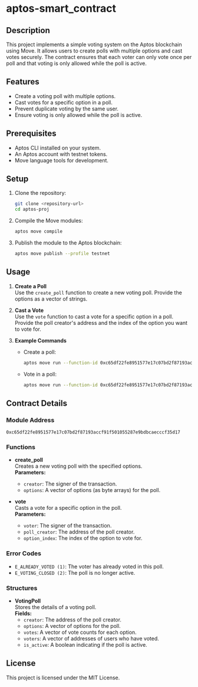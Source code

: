 # aptos-smart_contract

## Description
This project implements a simple voting system on the Aptos blockchain using Move. It allows users to create polls with multiple options and cast votes securely. The contract ensures that each voter can only vote once per poll and that voting is only allowed while the poll is active.

## Features
- Create a voting poll with multiple options.
- Cast votes for a specific option in a poll.
- Prevent duplicate voting by the same user.
- Ensure voting is only allowed while the poll is active.

## Prerequisites
- Aptos CLI installed on your system.
- An Aptos account with testnet tokens.
- Move language tools for development.

## Setup
1. Clone the repository:
   ```bash
   git clone <repository-url>
   cd aptos-proj
   ```

2. Compile the Move modules:
   ```bash
   aptos move compile
   ```

3. Publish the module to the Aptos blockchain:
   ```bash
   aptos move publish --profile testnet
   ```

## Usage
1. **Create a Poll**  
   Use the `create_poll` function to create a new voting poll. Provide the options as a vector of strings.

2. **Cast a Vote**  
   Use the `vote` function to cast a vote for a specific option in a poll. Provide the poll creator's address and the index of the option you want to vote for.

3. **Example Commands**  
   - Create a poll:
     ```bash
     aptos move run --function-id 0xc65df22fe8951577e17c07bd2f87193accf91f501055287e9bdbcaecccf35d17::SimpleVoting::create_poll --args <options>
     ```
   - Vote in a poll:
     ```bash
     aptos move run --function-id 0xc65df22fe8951577e17c07bd2f87193accf91f501055287e9bdbcaecccf35d17::SimpleVoting::vote --args <poll_creator_address> <option_index>
     ```

## Contract Details
### Module Address
`0xc65df22fe8951577e17c07bd2f87193accf91f501055287e9bdbcaecccf35d17`

### Functions
- **create_poll**  
  Creates a new voting poll with the specified options.  
  **Parameters:**  
  - `creator`: The signer of the transaction.  
  - `options`: A vector of options (as byte arrays) for the poll.

- **vote**  
  Casts a vote for a specific option in the poll.  
  **Parameters:**  
  - `voter`: The signer of the transaction.  
  - `poll_creator`: The address of the poll creator.  
  - `option_index`: The index of the option to vote for.

### Error Codes
- `E_ALREADY_VOTED (1)`: The voter has already voted in this poll.
- `E_VOTING_CLOSED (2)`: The poll is no longer active.

### Structures
- **VotingPoll**  
  Stores the details of a voting poll.  
  **Fields:**  
  - `creator`: The address of the poll creator.  
  - `options`: A vector of options for the poll.  
  - `votes`: A vector of vote counts for each option.  
  - `voters`: A vector of addresses of users who have voted.  
  - `is_active`: A boolean indicating if the poll is active.

## License
This project is licensed under the MIT License.